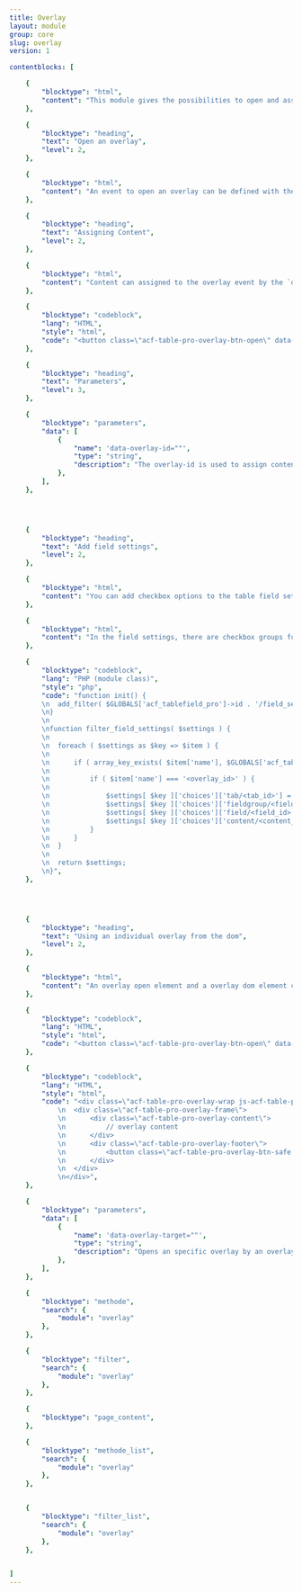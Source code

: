 ```yaml
---
title: Overlay
layout: module
group: core
slug: overlay
version: 1

contentblocks: [

	{
		"blocktype": "html",
		"content": "This module gives the possibilities to open and assign content to an default overlay with dynamic content. It comes also with the possibility to use an individual overlay of the dom."
	},

	{
		"blocktype": "heading",
		"text": "Open an overlay",
		"level": 2,
	},

	{
		"blocktype": "html",
		"content": "An event to open an overlay can be defined with the class `.acf-table-pro-btn-overlay`. This opens and empty overlay to which content can be defined."
	},

	{
		"blocktype": "heading",
		"text": "Assigning Content",
		"level": 2,
	},

	{
		"blocktype": "html",
		"content": "Content can assigned to the overlay event by the `data-overlay-id=\"\"` attribute and some content defining methodes using this id."
	},

	{
		"blocktype": "codeblock",
		"lang": "HTML",
		"style": "html",
		"code": "<button class=\"acf-table-pro-overlay-btn-open\" data-overlay-id=\"footer-cell-options\">show footer cell options</button>",
	},

	{
		"blocktype": "heading",
		"text": "Parameters",
		"level": 3,
	},

	{
		"blocktype": "parameters",
		"data": [
			{
				"name": 'data-overlay-id=""',
				"type": "string",
				"description": "The overlay-id is used to assign content to that overlay by serveral methodes.",
			},
		],
	},




	{
		"blocktype": "heading",
		"text": "Add field settings",
		"level": 2,
	},

	{
		"blocktype": "html",
		"content": "You can add checkbox options to the table field settings for enabling/disabling overlay content."
	},

	{
		"blocktype": "html",
		"content": "In the field settings, there are checkbox groups for each overlay type to enable/disable contents in that overlay type. You can add checkboxes for defined overlay fields, fieldgroups, tabs or content in a module PHP-Class."
	},

	{
		"blocktype": "codeblock",
		"lang": "PHP (module class)",
		"style": "php",
		"code": "function init() {
		\n	add_filter( $GLOBALS['acf_tablefield_pro']->id . '/field_settings_end', array( $this, 'filter_field_settings' ), 10, 1 );
		\n}
		\n
		\nfunction filter_field_settings( $settings ) {
		\n
		\n	foreach ( $settings as $key => $item ) {
		\n
		\n		if ( array_key_exists( $item['name'], $GLOBALS['acf_tablefield_pro']->state['toolbar_cells'] ) ) {
		\n
		\n			if ( $item['name'] === '<overlay_id>' ) {
		\n
		\n				$settings[ $key ]['choices']['tab/<tab_id>'] = __( '<label>', $GLOBALS['acf_tablefield_pro']->text_domain );
		\n				$settings[ $key ]['choices']['fieldgroup/<fieldgroup_id>'] = __( '<label>', $GLOBALS['acf_tablefield_pro']->text_domain );
		\n				$settings[ $key ]['choices']['field/<field_id>'] = __( '<label>', $GLOBALS['acf_tablefield_pro']->text_domain );
		\n				$settings[ $key ]['choices']['content/<content_id>'] = __( '<label>', $GLOBALS['acf_tablefield_pro']->text_domain );
		\n			}
		\n		}
		\n	}
		\n
		\n	return $settings;
		\n}",
	},




	{
		"blocktype": "heading",
		"text": "Using an individual overlay from the dom",
		"level": 2,
	},

	{
		"blocktype": "html",
		"content": "An overlay open element and a overlay dom element can be connected via the attribut:  `data-overlay-target=\"\"`."
	},

	{
		"blocktype": "codeblock",
		"lang": "HTML",
		"style": "html",
		"code": "<button class=\"acf-table-pro-overlay-btn-open\" data-overlay-target=\"<overlay-id>\">open overlay</button>",
	},

	{
		"blocktype": "codeblock",
		"lang": "HTML",
		"style": "html",
		"code": "<div class=\"acf-table-pro-overlay-wrap js-acf-table-pro-overlay\" data-overlay-target=\"<overlay-id>\">
			\n	<div class=\"acf-table-pro-overlay-frame\">
			\n		<div class=\"acf-table-pro-overlay-content\">
			\n			// overlay content
			\n 		</div>
			\n		<div class=\"acf-table-pro-overlay-footer\">
			\n			<button class=\"acf-table-pro-overlay-btn-safe button button-primary button-large\">Safe</button>
			\n		</div>
			\n	</div>
			\n</div>",
	},

	{
		"blocktype": "parameters",
		"data": [
			{
				"name": 'data-overlay-target=""',
				"type": "string",
				"description": "Opens an specific overlay by an overlay-id. If the attribut is empty or not set, the default overlay will open."
			},
		],
	},

	{
		"blocktype": "methode",
		"search": {
			"module": "overlay"
		},
	},

	{
		"blocktype": "filter",
		"search": {
			"module": "overlay"
		},
	},

	{
		"blocktype": "page_content",
	},

	{
		"blocktype": "methode_list",
		"search": {
			"module": "overlay"
		},
	},


	{
		"blocktype": "filter_list",
		"search": {
			"module": "overlay"
		},
	},


]
---
```

